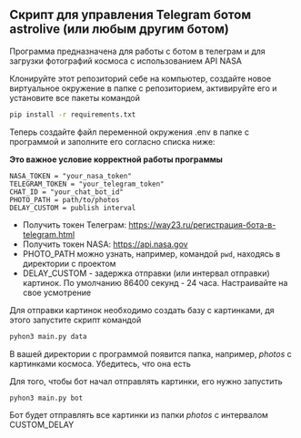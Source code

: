 ## Скрипт для управления Telegram ботом astrolive (или любым другим ботом)


Программа предназначена для работы с ботом в телеграм и для загрузки фотографий космоса с использованием API NASA

Клонируйте этот репозиторий себе на компьютер, создайте новое виртуальное окружение в папке с репозиторием, активируйте его и установите все пакеты командой 
```bash
pip install -r requirements.txt
```

Теперь создайте файл переменной окружения .env в папке с программой и заполните его согласно списка ниже:

**Это важное условие корректной работы программы**
```text
NASA_TOKEN = "your_nasa_token"
TELEGRAM_TOKEN = "your_telegram_token"
CHAT_ID = "your_chat_bot_id"
PHOTO_PATH = path/to/photos
DELAY_CUSTOM = publish interval
```

- Получить токен Телеграм:
  https://way23.ru/регистрация-бота-в-telegram.html
- Получить токен NASA:
  https://api.nasa.gov
- PHOTO_PATH можно узнать, например, командой ```pwd```, находясь в директории с проектом 
- DELAY_CUSTOM - задержка отправки (или интервал отправки) картинок. По умолчанию 86400 секунд - 24 часа. Настраивайте на свое усмотрение

Для отправки картинок необходимо создать базу с картинками, дя этого
запустите скрипт командой
```bash
pyhon3 main.py data
```
В вашей директории с программой появится папка, например, *photos* с картинками космоса.
Убедитесь, что она есть

Для того, чтобы бот начал отправлять картинки, его нужно запустить
```bash
pyhon3 main.py bot
```
Бот будет отправлять все картинки из папки *photos* с интервалом CUSTOM_DELAY





  


